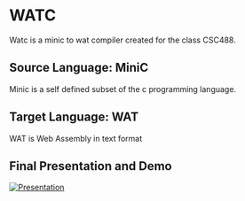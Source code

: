 # WATC

Watc is a minic to wat compiler created for the class CSC488.


## Source Language: MiniC

Minic is a self defined subset of the c programming language.

## Target Language: WAT

WAT is Web Assembly in text format

## Final Presentation and Demo

[![Presentation](https://img.youtube.com/vi/emxFYMwsNbs/0.jpg)](https://youtu.be/emxFYMwsNbs "Presentation")
